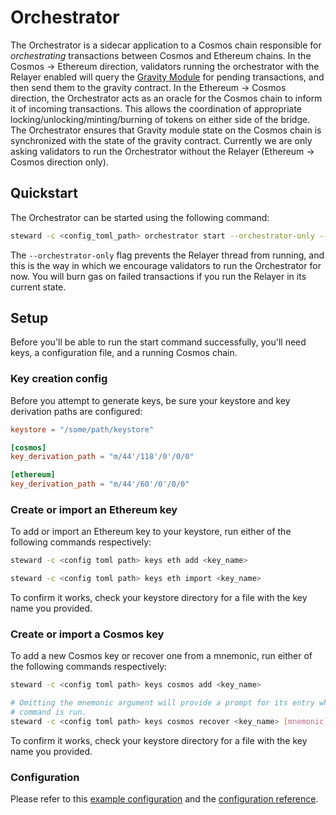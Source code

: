 # Orchestrator

The Orchestrator is a sidecar application to a Cosmos chain responsible for *orchestrating* transactions between Cosmos and Ethereum chains. In the Cosmos -> Ethereum direction, validators running the orchestrator with the Relayer enabled will query the [Gravity Module](https://github.com/peggyjv/gravity-bridge/tree/main/module/x/gravity) for pending transactions, and then send them to the gravity contract. In the Ethereum -> Cosmos direction, the Orchestrator acts as an oracle for the Cosmos chain to inform it of incoming transactions. This allows the coordination of appropriate locking/unlocking/minting/burning of tokens on either side of the bridge. The Orchestrator ensures that Gravity module state on the Cosmos chain is synchronized with the state of the gravity contract. Currently we are only asking validators to run the Orchestrator without the Relayer (Ethereum -> Cosmos direction only).

## Quickstart

The Orchestrator can be started using the following command:

```bash
steward -c <config_toml_path> orchestrator start --orchestrator-only --ethereum-key <eth_key_name> --cosmos-key <cosmos_key_name>
```

The `--orchestrator-only` flag prevents the Relayer thread from running, and this is the way in which we encourage validators to run the Orchestrator for now. You will burn gas on failed transactions if you run the Relayer in its current state.

## Setup

Before you'll be able to run the start command successfully, you'll need keys, a configuration file, and a running Cosmos chain.

### Key creation config

Before you attempt to generate keys, be sure your keystore and key derivation paths are configured:

```toml
keystore = "/some/path/keystore"

[cosmos]
key_derivation_path = "m/44'/118'/0'/0/0"

[ethereum]
key_derivation_path = "m/44'/60'/0'/0/0"
```

### Create or import an Ethereum key

To add or import an Ethereum key to your keystore, run either of the following commands respectively:

```bash
steward -c <config toml path> keys eth add <key_name>

steward -c <config toml path> keys eth import <key_name>
```

To confirm it works, check your keystore directory for a file with the key name you provided.

### Create or import a Cosmos key

To add a new Cosmos key or recover one from a mnemonic, run either of the following commands respectively:

```bash
steward -c <config toml path> keys cosmos add <key_name>

# Omitting the mnemonic argument will provide a prompt for its entry when the
# command is run.
steward -c <config toml path> keys cosmos recover <key_name> [mnemonic]
```

To confirm it works, check your keystore directory for a file with the key name you provided.

### Configuration

Please refer to this [example configuration](./01-Configuration.md#complete-example-configtoml) and the [configuration reference](./01-Configuration.md#reference).
